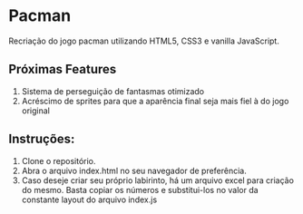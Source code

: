 # Pacman

Recriação do jogo pacman utilizando HTML5, CSS3 e vanilla JavaScript.

## Próximas Features
1. Sistema de perseguição de fantasmas otimizado
2. Acréscimo de sprites para que a aparência final seja mais fiel à do jogo original

## Instruções:

1. Clone o repositório.
2. Abra o arquivo index.html no seu navegador de preferência.
3. Caso deseje criar seu próprio labirinto, há um arquivo excel para criação do mesmo. Basta copiar os números e substitui-los no valor da constante layout do arquivo index.js
